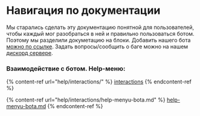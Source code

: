 # Навигация по документации

Мы старались сделать эту документацию понятной для пользователей, чтобы каждый мог разобраться в ней и правильно пользоваться ботом. Поэтому мы разделили докуметацию на блоки. Добавить нашего бота [можно по ссылке](https://discord.com/api/oauth2/authorize?client\_id=913085956763025439\&permissions=1644972474359\&scope=bot). Задать вопросы/сообщить о баге можно на нашем [дискорд сервере](https://discord.gg/KEdbJM3uPQ).

### Взаимодействие с ботом. Help-меню:

{% content-ref url="help/interactions/" %}
[interactions](help/interactions/)
{% endcontent-ref %}

{% content-ref url="help/interactions/help-menyu-bota.md" %}
[help-menyu-bota.md](help/interactions/help-menyu-bota.md)
{% endcontent-ref %}

